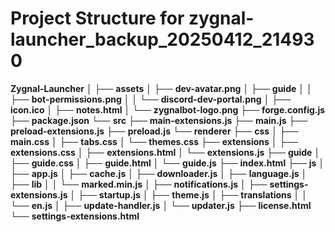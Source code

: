 # Project Structure for zygnal-launcher_backup_20250412_214930
**Zygnal-Launcher**
│
├── **assets**
│   ├── **dev-avatar.png**
│   ├── **guide**
│   │   ├── **bot-permissions.png**
│   │   └── **discord-dev-portal.png**
│   ├── **icon.ico**
│   ├── **notes.html**
│   └── **zygnalbot-logo.png**
├── **forge.config.js**
├── **package.json**
└── **src**
    ├── **main-extensions.js**
    ├── **main.js**
    ├── **preload-extensions.js**
    ├── **preload.js**
    └── **renderer**
        ├── **css**
        │   ├── **main.css**
        │   ├── **tabs.css**
        │   └── **themes.css**
        ├── **extensions**
        │   ├── **extensions.css**
        │   ├── **extensions.html**
        │   └── **extensions.js**
        ├── **guide**
        │   ├── **guide.css**
        │   ├── **guide.html**
        │   └── **guide.js**
        ├── **index.html**
        ├── **js**
        │   ├── **app.js**
        │   ├── **cache.js**
        │   ├── **downloader.js**
        │   ├── **language.js**
        │   ├── **lib**
        │   │   └── **marked.min.js**
        │   ├── **notifications.js**
        │   ├── **settings-extensions.js**
        │   ├── **startup.js**
        │   ├── **theme.js**
        │   ├── **translations**
        │   │   └── **en.js**
        │   ├── **update-handler.js**
        │   └── **updater.js**
        ├── **license.html**
        └── **settings-extensions.html**
